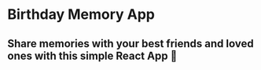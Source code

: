 # Birthday Memory App
## Share memories with your best friends and loved ones with this simple React App 🥳
